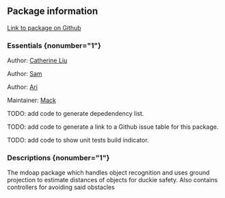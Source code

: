<div id='mdoap-autogenerated' markdown='1'>


<!-- do not edit this file, autogenerated -->

## Package information 

[Link to package on Github](github:org=duckietown,repo=Software,path=80-to-sort/mdoap,branch=andrea-config)

### Essentials {nonumber="1"}

Author: [Catherine Liu](mailto:catliu@mit.edu)

Author: [Sam](mailto:sacepi@gmail.com)

Author: [Ari](mailto:anders.ariel@gmail.com)

Maintainer: [Mack](mailto:mack@duckietown.org)

TODO: add code to generate depedendency list.

TODO: add code to generate a link to a Github issue table for this package.

TODO: add code to show unit tests build indicator.

### Descriptions {nonumber="1"}

The mdoap package which handles object recognition and uses ground projection to estimate distances of objects for duckie safety. Also contains controllers for avoiding said obstacles



</div>

